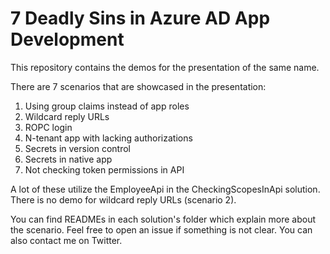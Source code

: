 # 7 Deadly Sins in Azure AD App Development

This repository contains the demos for the presentation of the same name.

There are 7 scenarios that are showcased in the presentation:

1. Using group claims instead of app roles
1. Wildcard reply URLs
1. ROPC login
1. N-tenant app with lacking authorizations
1. Secrets in version control
1. Secrets in native app
1. Not checking token permissions in API

A lot of these utilize the EmployeeApi in the CheckingScopesInApi solution.
There is no demo for wildcard reply URLs (scenario 2).

You can find READMEs in each solution's folder which explain more about the scenario.
Feel free to open an issue if something is not clear.
You can also contact me on Twitter.